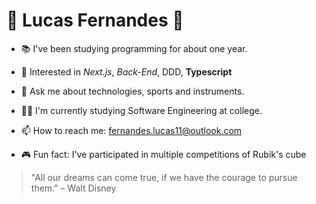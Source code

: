 # 🔹 Lucas Fernandes 🔸

- 📚 I've been studying programming for about one year.

- 🤯 Interested in _Next.js_, _Back-End_, DDD, **Typescript**

- 💬 Ask me about technologies, sports and instruments.

- 👨‍🎓 I'm currently studying Software Engineering at college.

- 📫 How to reach me: fernandes.lucas11@outlook.com

- 🎮 Fun fact: I've participated in multiple competitions of Rubik's cube

> "All our dreams can come true, if we have the courage to pursue them."
> – Walt Disney
